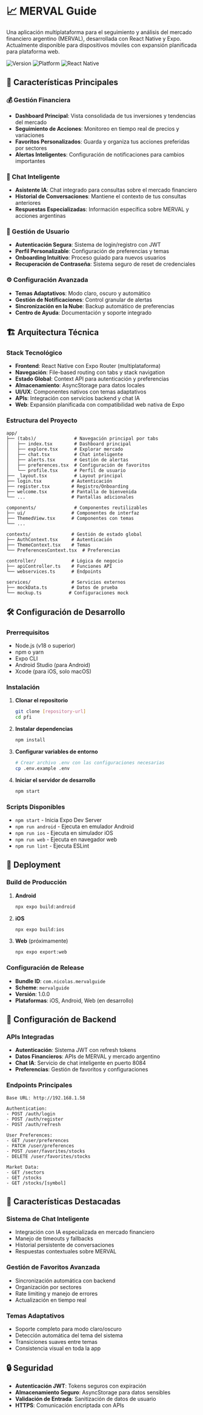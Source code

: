 # 📈 MERVAL Guide

Una aplicación multiplataforma para el seguimiento y análisis del mercado financiero argentino (MERVAL), desarrollada con React Native y Expo. Actualmente disponible para dispositivos móviles con expansión planificada para plataforma web.

![Version](https://img.shields.io/badge/version-1.0.0-blue.svg)
![Platform](https://img.shields.io/badge/platform-iOS%20%7C%20Android%20%7C%20Web%20(próximamente)-lightgrey.svg)
![React Native](https://img.shields.io/badge/React%20Native-Expo-61DAFB.svg)

## 🚀 Características Principales

### 💰 Gestión Financiera
- **Dashboard Principal**: Vista consolidada de tus inversiones y tendencias del mercado
- **Seguimiento de Acciones**: Monitoreo en tiempo real de precios y variaciones
- **Favoritos Personalizados**: Guarda y organiza tus acciones preferidas por sectores
- **Alertas Inteligentes**: Configuración de notificaciones para cambios importantes

### 🤖 Chat Inteligente
- **Asistente IA**: Chat integrado para consultas sobre el mercado financiero
- **Historial de Conversaciones**: Mantiene el contexto de tus consultas anteriores
- **Respuestas Especializadas**: Información específica sobre MERVAL y acciones argentinas

### 👤 Gestión de Usuario
- **Autenticación Segura**: Sistema de login/registro con JWT
- **Perfil Personalizable**: Configuración de preferencias y temas
- **Onboarding Intuitivo**: Proceso guiado para nuevos usuarios
- **Recuperación de Contraseña**: Sistema seguro de reset de credenciales

### ⚙️ Configuración Avanzada
- **Temas Adaptativos**: Modo claro, oscuro y automático
- **Gestión de Notificaciones**: Control granular de alertas
- **Sincronización en la Nube**: Backup automático de preferencias
- **Centro de Ayuda**: Documentación y soporte integrado

## 🏗️ Arquitectura Técnica

### Stack Tecnológico
- **Frontend**: React Native con Expo Router (multiplataforma)
- **Navegación**: File-based routing con tabs y stack navigation
- **Estado Global**: Context API para autenticación y preferencias
- **Almacenamiento**: AsyncStorage para datos locales
- **UI/UX**: Componentes nativos con temas adaptativos
- **APIs**: Integración con servicios backend y chat IA
- **Web**: Expansión planificada con compatibilidad web nativa de Expo

### Estructura del Proyecto
```
app/
├── (tabs)/              # Navegación principal por tabs
│   ├── index.tsx        # Dashboard principal
│   ├── explore.tsx      # Explorar mercado
│   ├── chat.tsx         # Chat inteligente
│   ├── alerts.tsx       # Gestión de alertas
│   ├── preferences.tsx  # Configuración de favoritos
│   └── profile.tsx      # Perfil de usuario
├── _layout.tsx          # Layout principal
├── login.tsx           # Autenticación
├── register.tsx        # Registro/Onboarding
├── welcome.tsx         # Pantalla de bienvenida
└── ...                 # Pantallas adicionales

components/              # Componentes reutilizables
├── ui/                 # Componentes de interfaz
├── ThemedView.tsx      # Componentes con temas
└── ...

contexts/               # Gestión de estado global
├── AuthContext.tsx     # Autenticación
├── ThemeContext.tsx    # Temas
└── PreferencesContext.tsx  # Preferencias

controller/             # Lógica de negocio
├── apiController.ts    # Funciones API
└── webservices.ts      # Endpoints

services/               # Servicios externos
├── mockData.ts         # Datos de prueba
└── mockup.ts          # Configuraciones mock
```

## 🛠️ Configuración de Desarrollo

### Prerrequisitos
- Node.js (v18 o superior)
- npm o yarn
- Expo CLI
- Android Studio (para Android)
- Xcode (para iOS, solo macOS)

### Instalación

1. **Clonar el repositorio**
   ```bash
   git clone [repository-url]
   cd pfi
   ```

2. **Instalar dependencias**
   ```bash
   npm install
   ```

3. **Configurar variables de entorno**
   ```bash
   # Crear archivo .env con las configuraciones necesarias
   cp .env.example .env
   ```

4. **Iniciar el servidor de desarrollo**
   ```bash
   npm start
   ```

### Scripts Disponibles

- `npm start` - Inicia Expo Dev Server
- `npm run android` - Ejecuta en emulador Android
- `npm run ios` - Ejecuta en simulador iOS
- `npm run web` - Ejecuta en navegador web
- `npm run lint` - Ejecuta ESLint

## 📱 Deployment

### Build de Producción

1. **Android**
   ```bash
   npx expo build:android
   ```

2. **iOS**
   ```bash
   npx expo build:ios
   ```

3. **Web** (próximamente)
   ```bash
   npx expo export:web
   ```

### Configuración de Release
- **Bundle ID**: `com.nicolas.mervalguide`
- **Scheme**: `mervalguide`
- **Versión**: 1.0.0
- **Plataformas**: iOS, Android, Web (en desarrollo)

## 🔧 Configuración de Backend

### APIs Integradas
- **Autenticación**: Sistema JWT con refresh tokens
- **Datos Financieros**: APIs de MERVAL y mercado argentino
- **Chat IA**: Servicio de chat inteligente en puerto 8084
- **Preferencias**: Gestión de favoritos y configuraciones

### Endpoints Principales
```
Base URL: http://192.168.1.58

Authentication:
- POST /auth/login
- POST /auth/register
- POST /auth/refresh

User Preferences:
- GET /user/preferences
- PATCH /user/preferences
- POST /user/favorites/stocks
- DELETE /user/favorites/stocks

Market Data:
- GET /sectors
- GET /stocks
- GET /stocks/[symbol]
```

## 🚀 Características Destacadas

### Sistema de Chat Inteligente
- Integración con IA especializada en mercado financiero
- Manejo de timeouts y fallbacks
- Historial persistente de conversaciones
- Respuestas contextuales sobre MERVAL

### Gestión de Favoritos Avanzada
- Sincronización automática con backend
- Organización por sectores
- Rate limiting y manejo de errores
- Actualización en tiempo real

### Temas Adaptativos
- Soporte completo para modo claro/oscuro
- Detección automática del tema del sistema
- Transiciones suaves entre temas
- Consistencia visual en toda la app

## 🔒 Seguridad

- **Autenticación JWT**: Tokens seguros con expiración
- **Almacenamiento Seguro**: AsyncStorage para datos sensibles
- **Validación de Entrada**: Sanitización de datos de usuario
- **HTTPS**: Comunicación encriptada con APIs
